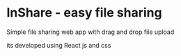 # InShare - easy file sharing
Simple file sharing web app with drag and drop file upload

its developed using React js and css
